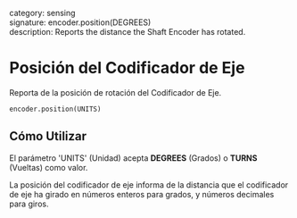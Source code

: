 category: sensing  
signature: encoder.position(DEGREES)  
description: Reports the distance the Shaft Encoder has rotated.

# Posición del Codificador de Eje
 
Reporta de la posición de rotación del Codificador de Eje.

```don
encoder.position(UNITS)
```

## Cómo Utilizar

El parámetro 'UNITS' (Unidad) acepta **DEGREES** (Grados) o **TURNS** (Vueltas) como valor.

La posición del codificador de eje informa de la distancia que el codificador de eje ha girado en números enteros para grados, y números decimales para giros.

<advanced>
</advanced>
